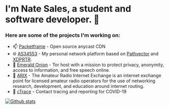 # I'm Nate Sales, a student and software developer. 👋

### Here are some of the projects I'm working on:
- 📫 [Packetframe](https://packetframe.com/) - Open source anycast CDN
- 🌐 [AS34553](https://natesales.net/network) - My personal network platform based on [Pathvector](https://github.com/natesales/pathvector) and [XDPRTR](https://github.com/natesales/xdprtr).
- 🧅 [Emerald Onion](https://emeraldonion.org) - Tor host with a mission to protect privacy, anonymity, access to information, and free speech online.
- 📡 [ARIX](https://arix.dev) - The Amateur Radio Internet Exchange is an internet exchange point for licensed amateur radio operators for the use of networking research, development, and education around internet routing.
- 📍 [cTrace](https://www.einpresswire.com/article/532863001/catlin-gabel-students-invent-app-to-track-on-campus-movement-during-covid-19) - Contact tracing and reporting for COVID-19

[![Github stats](https://github-readme-stats.vercel.app/api?username=natesales&show_icons=true&count_private=true&theme=tokyonight)](https://github.com/anuraghazra/github-readme-stats)
